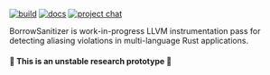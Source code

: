 [![build](https://github.com/BorrowSanitizer/rust/actions/workflows/build.yml/badge.svg?branch=bsan&event=schedule)](https://github.com/BorrowSanitizer/rust/actions/workflows/build.yml) [![docs](https://github.com/borrow-sanitizer/docs/actions/workflows/docs.yml/badge.svg)](https://borrow-sanitizer.github.io/docs/) [![project chat](https://img.shields.io/badge/zulip-join_chat-brightgreen.svg)](https://bsan.zulipchat.com/)

BorrowSanitizer is work-in-progress LLVM instrumentation pass for detecting aliasing violations in multi-language Rust applications.

#### 🚧 This is an unstable research prototype 🚧 
